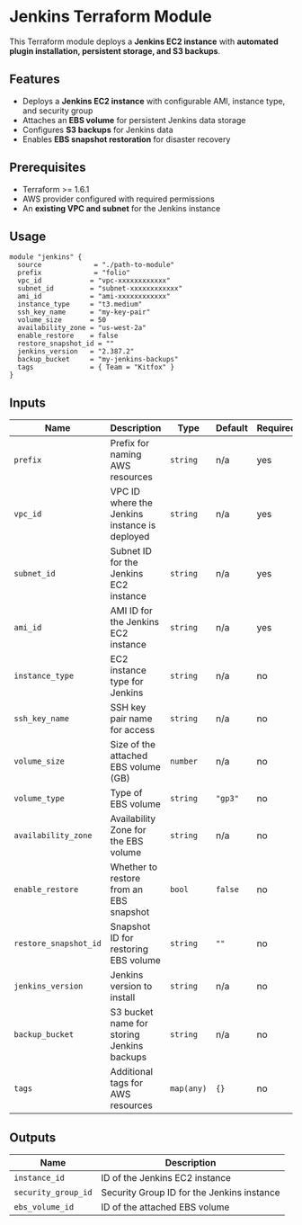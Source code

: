 # Jenkins Terraform Module

This Terraform module deploys a **Jenkins EC2 instance** with **automated plugin installation, persistent storage, and S3 backups**.

## Features

- Deploys a **Jenkins EC2 instance** with configurable AMI, instance type, and security group
- Attaches an **EBS volume** for persistent Jenkins data storage
- Configures **S3 backups** for Jenkins data
- Enables **EBS snapshot restoration** for disaster recovery

## Prerequisites

- Terraform >= 1.6.1
- AWS provider configured with required permissions
- An **existing VPC and subnet** for the Jenkins instance

## Usage

```hcl
module "jenkins" {
  source             = "./path-to-module"
  prefix             = "folio"
  vpc_id            = "vpc-xxxxxxxxxxxx"
  subnet_id         = "subnet-xxxxxxxxxxxx"
  ami_id            = "ami-xxxxxxxxxxxx"
  instance_type     = "t3.medium"
  ssh_key_name      = "my-key-pair"
  volume_size       = 50
  availability_zone = "us-west-2a"
  enable_restore    = false
  restore_snapshot_id = ""
  jenkins_version   = "2.387.2"
  backup_bucket     = "my-jenkins-backups"
  tags              = { Team = "Kitfox" }
}
```

## Inputs

| Name               | Description                                      | Type         | Default | Required |
|-------------------|------------------------------------------------|-------------|---------|----------|
| `prefix`         | Prefix for naming AWS resources                  | `string`    | n/a     | yes      |
| `vpc_id`         | VPC ID where the Jenkins instance is deployed    | `string`    | n/a     | yes      |
| `subnet_id`      | Subnet ID for the Jenkins EC2 instance           | `string`    | n/a     | yes      |
| `ami_id`         | AMI ID for the Jenkins EC2 instance              | `string`    | n/a     | yes      |
| `instance_type`  | EC2 instance type for Jenkins                    | `string`    | n/a | no |
| `ssh_key_name`   | SSH key pair name for access                     | `string`    | n/a     | no      |
| `volume_size`    | Size of the attached EBS volume (GB)             | `number`    | n/a    | no       |
| `volume_type`    | Type of EBS volume                               | `string`    | `"gp3"` | no       |
| `availability_zone` | Availability Zone for the EBS volume          | `string`    | n/a     | no      |
| `enable_restore` | Whether to restore from an EBS snapshot         | `bool`      | `false` | no       |
| `restore_snapshot_id` | Snapshot ID for restoring EBS volume       | `string`    | `""`    | no       |
| `jenkins_version` | Jenkins version to install                     | `string`    | n/a | no |
| `backup_bucket`  | S3 bucket name for storing Jenkins backups       | `string`    | n/a     | no      |
| `tags`           | Additional tags for AWS resources               | `map(any)`  | `{}`    | no       |

## Outputs

| Name               | Description                                      |
|-------------------|------------------------------------------------|
| `instance_id`     | ID of the Jenkins EC2 instance                  |
| `security_group_id` | Security Group ID for the Jenkins instance   |
| `ebs_volume_id`   | ID of the attached EBS volume                   |
